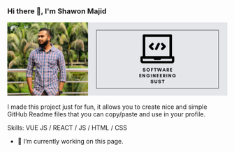 ### Hi there 👋, I'm Shawon Majid
![I am GitHub Readme Generator's creator](https://github.com/shawon-majid/shawon-majid/blob/97c150452abb5be85cbf4d0934b0b5b1d304d24b/Be%20with%20everyone%20all%20day%20long..png)

I made this project just for fun, it allows you to create nice and simple GitHub Readme files that you can copy/paste and use in your profile.

Skills: VUE JS / REACT / JS / HTML / CSS

- 🔭 I’m currently working on this page. 




